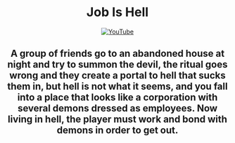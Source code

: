 <h1 align="center">  Job Is Hell </h1>

<p align="center">
<a href="https://youtu.be/c6SOTn51LJg?si=JiAAYm0AcriikV1h">
 <img src="https://i9.ytimg.com/vi_webp/a64e1iocxe8/mq1.webp?sqp=COS6iLsG-oaymwEmCMACELQB8quKqQMa8AEB-AH-CYAC0AWKAgwIABABGH8gEygbMA8=&rs=AOn4CLD_g6s_Qcq69DK1lQMZHTjm5071TA" alt="YouTube"> 
</a>

<h2 align="center"> A group of friends go to an abandoned house at night and try to summon the devil, the ritual goes wrong and they create a portal to hell that sucks them in, but hell is not what it seems, and you fall into a place that looks like a corporation with several demons dressed as employees. Now living in hell, the player must work and bond with demons in order to get out. </h2>
